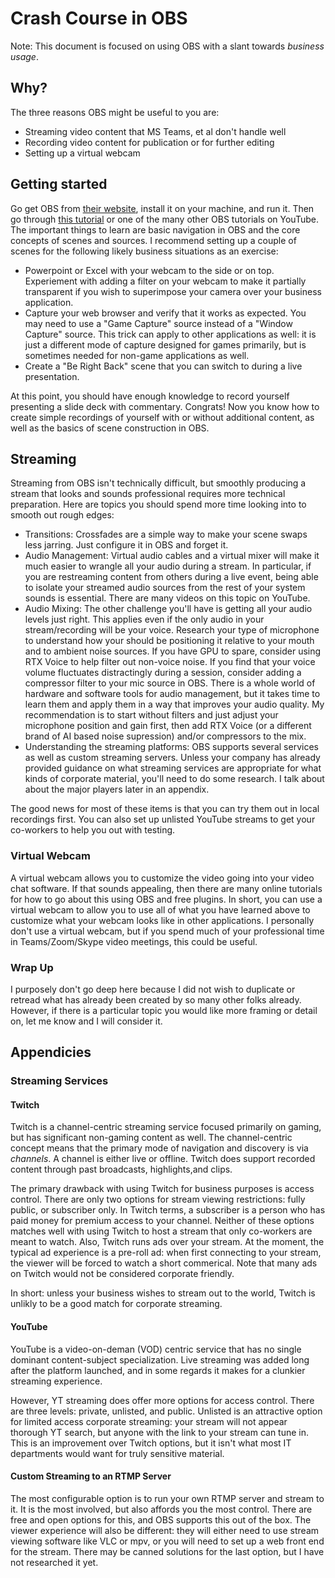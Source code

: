 # Crash Course in OBS

Note: This document is focused on using OBS with a slant towards _business usage_.

## Why?

The three reasons OBS might be useful to you are:
- Streaming video content that MS Teams, et al don't handle well
- Recording video content for publication or for further editing
- Setting up a virtual webcam

## Getting started

Go get OBS from [their website](https://obsproject.com/), install it on your machine, and run it.  Then go through [this tutorial](https://www.youtube.com/watch?v=wAvQfjpZncY) or one of the many other OBS tutorials on YouTube.  The important things to learn are basic navigation in OBS and the core concepts of scenes and sources.  I recommend setting up a couple of scenes for the following likely business situations as an exercise:
- Powerpoint or Excel with your webcam to the side or on top.  Experiement with adding a filter on your webcam to make it partially transparent if you wish to superimpose your camera over your business application.
- Capture your web browser and verify that it works as expected.  You may need to use a "Game Capture" source instead of a "Window Capture" source.  This trick can apply to other applications as well: it is just a different mode of capture designed for games primarily, but is sometimes needed for non-game applications as well.
- Create a "Be Right Back" scene that you can switch to during a live presentation.

At this point, you should have enough knowledge to record yourself presenting a slide deck with commentary.  Congrats!  Now you know how to create simple recordings of yourself with or without additional content, as well as the basics of scene construction in OBS.

## Streaming

Streaming from OBS isn't technically difficult, but smoothly producing a stream that looks and sounds professional requires more technical preparation.  Here are topics you should spend more time looking into to smooth out rough edges:

- Transitions: Crossfades are a simple way to make your scene swaps less jarring.  Just configure it in OBS and forget it.
- Audio Management: Virtual audio cables and a virtual mixer will make it much easier to wrangle all your audio during a stream.  In particular, if you are restreaming content from others during a live event, being able to isolate your streamed audio sources from the rest of your system sounds is essential.  There are many videos on this topic on YouTube.
- Audio Mixing: The other challenge you'll have is getting all your audio levels just right.  This applies even if the only audio in your stream/recording will be your voice.  Research your type of microphone to understand how your should be positioning it relative to your mouth and to ambient noise sources.  If you have GPU to spare, consider using RTX Voice to help filter out non-voice noise.  If you find that your voice volume fluctuates distractingly during a session, consider adding a compressor filter to your mic source in OBS.  There is a whole world of hardware and software tools for audio management, but it takes time to learn them and apply them in a way that improves your audio quality.  My recommendation is to start without filters and just adjust your microphone position and gain first, then add RTX Voice (or a different brand of AI based noise supression) and/or compressors to the mix.
- Understanding the streaming platforms: OBS supports several services as well as custom streaming servers.  Unless your company has already provided guidance on what streaming services are appropriate for what kinds of corporate material, you'll need to do some research.  I talk about about the major players later in an appendix.

The good news for most of these items is that you can try them out in local recordings first.  You can also set up unlisted YouTube streams to get your co-workers to help you out with testing.

### Virtual Webcam

A virtual webcam allows you to customize the video going into your video chat software.  If that sounds appealing, then there are many online tutorials for how to go about this using OBS and free plugins.  In short, you can use a virtual webcam to allow you to use all of what you have learned above to customize what your webcam looks like in other applications.  I personally don't use a virtual webcam, but if you spend much of your professional time in Teams/Zoom/Skype video meetings, this could be useful.

### Wrap Up

I purposely don't go deep here because I did not wish to duplicate or retread what has already been created by so many other folks already.  However, if there is a particular topic you would like more framing or detail on, let me know and I will consider it.

## Appendicies

### Streaming Services

#### Twitch

Twitch is a channel-centric streaming service focused primarily on gaming, but has significant non-gaming content as well.  The channel-centric concept means that the primary mode of navigation and discovery is via _channels_.  A channel is either live or offline.  Twitch does support recorded content through past broadcasts, highlights,and clips.

The primary drawback with using Twitch for business purposes is access control.  There are only two options for stream viewing restrictions: fully public, or subscriber only.  In Twitch terms, a subscriber is a person who has paid money for premium access to your channel.  Neither of these options matches well with using Twitch to host a stream that only co-workers are meant to watch.  Also, Twitch runs ads over your stream.  At the moment, the typical ad experience is a pre-roll ad: when first connecting to your stream, the viewer will be forced to watch a short commerical.  Note that many ads on Twitch would not be considered corporate friendly.

In short: unless your business wishes to stream out to the world, Twitch is unlikly to be a good match for corporate streaming.

#### YouTube

YouTube is a video-on-deman (VOD) centric service that has no single dominant content-subject specialization.  Live streaming was added long after the platform launched, and in some regards it makes for a clunkier streaming experience.

However, YT streaming does offer more options for access control.  There are three levels: private, unlisted, and public.  Unlisted is an attractive option for limited access corporate streaming: your stream will not appear thorough YT search, but anyone with the link to your stream can tune in.  This is an improvement over Twitch options, but it isn't what most IT departments would want for truly sensitive material.

#### Custom Streaming to an RTMP Server

The most configurable option is to run your own RTMP server and stream to it.  It is the most involved, but also affords you the most control.  There are free and open options for this, and OBS supports this out of the box.  The viewer experience will also be different: they will either need to use stream viewing software like VLC or mpv, or you will need to set up a web front end for the stream.  There may be canned solutions for the last option, but I have not researched it yet.
